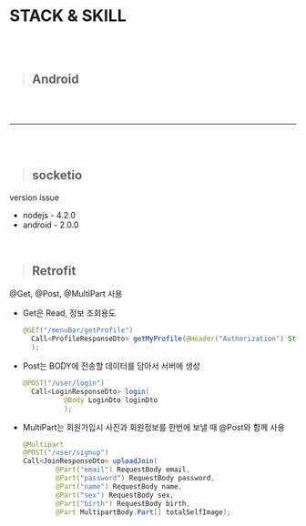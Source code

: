 # STACK & SKILL
<br><br>


> ## Android
<br><br>
***
<br>

<br>

> ## socketio

version issue
- nodejs - 4.2.0
- android - 2.0.0
<br>

> ## Retrofit
@Get, @Post, @MultiPart 사용
- Get은 Read, 정보 조회용도
  ``` java
  @GET("/menuBar/getProfile")
    Call<ProfileResponseDto> getMyProfile(@Header("Authorization") String userToken
    );
  ```
- Post는 BODY에 전송할 데이터를 담아서 서버에 생성
  ```java
  @POST("/user/login")
    Call<LoginResponseDto> login(
            @Body LoginDto loginDto
            );
  ```
- MultiPart는 회원가입시 사진과 회원정보를 한번에 보낼 때 @Post와 함께 사용 
    ```java
    @Multipart
    @POST("/user/signup")
    Call<JoinResponseDto> uploadJoin(
            @Part("email") RequestBody email,
            @Part("password") RequestBody password,
            @Part("name") RequestBody name,
            @Part("sex") RequestBody sex,
            @Part("birth") RequestBody birth,
            @Part MultipartBody.Part[] totalSelfImage);
    ```
    
